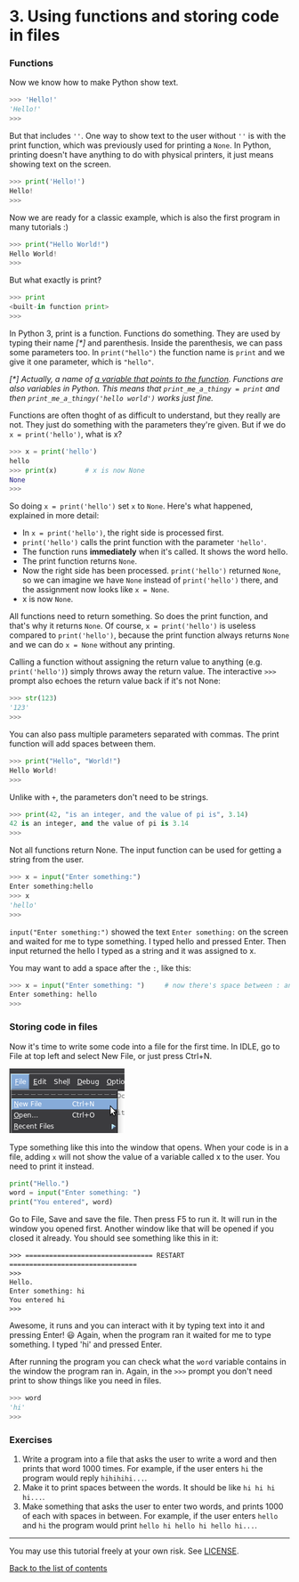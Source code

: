 # 3. Using functions and storing code in files

### Functions

Now we know how to make Python show text.

```py
>>> 'Hello!'
'Hello!'
>>>
```

But that includes `''`. One way to show text to the user without `''` is with the print function, which was previously used for printing a `None`. In Python, printing doesn't have anything to do with physical printers, it just means showing text on the screen.

```py
>>> print('Hello!')
Hello!
>>>
```

Now we are ready for a classic example, which is also the first program in many tutorials :)

```py
>>> print("Hello World!")
Hello World!
>>>
```

But what exactly is print?

```py
>>> print
<built-in function print>
>>>
```

In Python 3, print is a function. Functions do something. They are used by typing their name _[*]_ and parenthesis. Inside the parenthesis, we can pass some parameters too. In `print("hello")` the function name is `print` and we give it one parameter, which is `"hello"`.

_[*] Actually, a name of [a variable that points to the function](https://www.youtube.com/watch?v=_AEJHKGk9ns). Functions are also variables in Python. This means that `print_me_a_thingy = print` and then `print_me_a_thingy('hello world')` works just fine._

Functions are often thoght of as difficult to understand, but they really are not. They just do something with the parameters they're given. But if we do `x = print('hello')`, what is x?

```py
>>> x = print('hello')
hello
>>> print(x)       # x is now None
None
>>>
```

So doing `x = print('hello')` set `x` to `None`. Here's what happened, explained in more detail:

- In `x = print('hello')`, the right side is processed first.
- `print('hello')` calls the print function with the parameter `'hello'`.
- The function runs **immediately** when it's called. It shows the word hello.
- The print function returns `None`.
- Now the right side has been processed. `print('hello')` returned `None`, so we can imagine we have `None` instead of `print('hello')` there, and the assignment now looks like `x = None`.
- x is now `None`.

All functions need to return something. So does the print function, and that's why it returns `None`. Of course, `x = print('hello')` is useless compared to `print('hello')`, because the print function always returns `None` and we can do `x = None` without any printing.

Calling a function without assigning the return value to anything (e.g. `print('hello')`) simply throws away the return value. The interactive `>>>` prompt also echoes the return value back if it's not None:

```py
>>> str(123)
'123'
>>> 
```

You can also pass multiple parameters separated with commas. The print function will add spaces between them.

```py
>>> print("Hello", "World!")
Hello World!
>>>
```

Unlike with `+`, the parameters don't need to be strings.

```py
>>> print(42, "is an integer, and the value of pi is", 3.14)
42 is an integer, and the value of pi is 3.14
>>>
```

Not all functions return None. The input function can be used for getting a string from the user.

```py
>>> x = input("Enter something:")
Enter something:hello
>>> x
'hello'
>>>
```

`input("Enter something:")` showed the text `Enter something:` on the screen and waited for me to type something. I typed hello and pressed Enter. Then input returned the hello I typed as a string and it was assigned to x.

You may want to add a space after the `:`, like this:

```py
>>> x = input("Enter something: ")     # now there's space between : and where I type
Enter something: hello
>>>
```

### Storing code in files

Now it's time to write some code into a file for the first time. In IDLE, go to File at top left and select New File, or just press Ctrl+N.

![New File in IDLE](idle-new.png)

Type something like this into the window that opens. When your code is in a file, adding `x` will not show the value of a variable called x to the user. You need to print it instead.

```py
print("Hello.")
word = input("Enter something: ")
print("You entered", word)
```

Go to File, Save and save the file. Then press F5 to run it. It will run in the window you opened first. Another window like that will be opened if you closed it already. You should see something like this in it:

    >>> ================================ RESTART ================================
    >>>
    Hello.
    Enter something: hi
    You entered hi
    >>>

Awesome, it runs and you can interact with it by typing text into it and pressing Enter! :smiley: Again, when the program ran it waited for me to type something. I typed 'hi' and pressed Enter.

After running the program you can check what the `word` variable contains in the window the program ran in. Again, in the `>>>` prompt you don't need print to show things like you need in files.

```py
>>> word
'hi'
>>>
```

### Exercises

1. Write a program into a file that asks the user to write a word and then prints that word 1000 times. For example, if the user enters `hi` the program would reply `hihihihi...`.
2. Make it to print spaces between the words. It should be like `hi hi hi hi...`.
3. Make something that asks the user to enter two words, and prints 1000 of each with spaces in between. For example, if the user enters `hello` and `hi` the program would print `hello hi hello hi hello hi...`.


***

You may use this tutorial freely at your own risk. See [LICENSE](LICENSE).

[Back to the list of contents](README.md)
